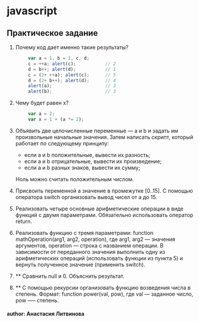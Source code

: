 # javascript

## Практическое задание

1. Почему код дает именно такие результаты?

```javascript
        var a = 1, b = 1, c, d;
        c = ++a; alert(c);           // 2
        d = b++; alert(d);           // 1
        c = (2+ ++a); alert(c);      // 5
        d = (2+ b++); alert(d);      // 4
        alert(a);                    // 3
        alert(b);                    // 3
```

2. Чему будет равен x?

```javascript
        var a = 2;
        var x = 1 + (a *= 2);
```

3. Объявить две целочисленные переменные — a и b и задать им произвольные начальные значения. Затем написать скрипт, который работает по следующему принципу:

    - если a и b положительные, вывести их разность;
    - если а и b отрицательные, вывести их произведение;
    - если а и b разных знаков, вывести их сумму;

    Ноль можно считать положительным числом.

4. Присвоить переменной а значение в промежутке [0..15]. С помощью оператора switch организовать вывод чисел от a до 15.

5. Реализовать четыре основные арифметические операции в виде функций с двумя параметрами. Обязательно использовать оператор return.

6. Реализовать функцию с тремя параметрами: function mathOperation(arg1, arg2, operation), где arg1, arg2 — значения аргументов, operation — строка с названием операции. В зависимости от переданного значения выполнить одну из арифметических операций (использовать функции из пункта 5) и вернуть полученное значение (применить switch).

7. ** Сравнить null и 0. Объяснить результат.
8. ** С помощью рекурсии организовать функцию возведения числа в степень. Формат: function power(val, pow), где val — заданное число, pow –— степень.

#### author: Анастасия Литвинова